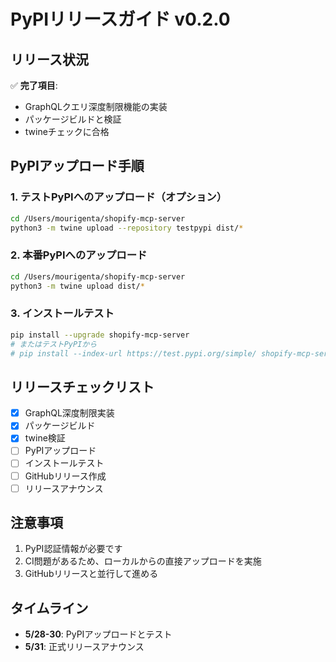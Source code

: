 # PyPIリリースガイド v0.2.0

## リリース状況

✅ **完了項目**:
- GraphQLクエリ深度制限機能の実装
- パッケージビルドと検証
- twineチェックに合格

## PyPIアップロード手順

### 1. テストPyPIへのアップロード（オプション）
```bash
cd /Users/mourigenta/shopify-mcp-server
python3 -m twine upload --repository testpypi dist/*
```

### 2. 本番PyPIへのアップロード
```bash
cd /Users/mourigenta/shopify-mcp-server
python3 -m twine upload dist/*
```

### 3. インストールテスト
```bash
pip install --upgrade shopify-mcp-server
# またはテストPyPIから
# pip install --index-url https://test.pypi.org/simple/ shopify-mcp-server
```

## リリースチェックリスト

- [x] GraphQL深度制限実装
- [x] パッケージビルド
- [x] twine検証
- [ ] PyPIアップロード
- [ ] インストールテスト
- [ ] GitHubリリース作成
- [ ] リリースアナウンス

## 注意事項

1. PyPI認証情報が必要です
2. CI問題があるため、ローカルからの直接アップロードを実施
3. GitHubリリースと並行して進める

## タイムライン

- **5/28-30**: PyPIアップロードとテスト
- **5/31**: 正式リリースアナウンス